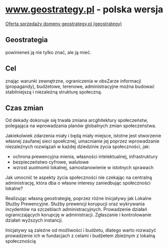 # www.geostrategy.pl - polska wersja

[Oferta sprzedaży domeny geostrategy.pl (geostrategy)](https://premium.pl/geostrategy.pl)


## Geostrategia

powinieneś ją nie tylko znać, ale ją mieć.

## Cel

znając warunki zewnętrzne, ograniczenia w obsZarze informacji (propagandy), budżetowe, terenowe, administracyjne
można budować stabilniejszą i niezależną strukturę społeczną.


## Czas zmian

Od dekady dokonuje się trwała zmiana arcghitektury społeczeństw, polegająca na wprowadzania planów globalnych zmian społeczeństwa.

Jakiekolwiek zdarzenia miały i będą miały miejsce, istotne jest stworzenie własnej zaufanej sieci spoełcznej, umacnianie jej poprzez wprowadzanie niezależnych rozwiązań w każdej dziedzinie życia społeczności, jak:

+ ochrona prewencyjna mienia, własności intelektualnej, infrastruktury
+ bezpieczeństwo cyfrowe, walutowe
+ wzrost auotnomii lokalnej, samostanowienie w istotnych sprawach


Jak umocnić te aspekty życia społeczności nie czekając na centralną administrację, która dba o własne interesy zaniedbując społeczności lokalne?

Realizując własną geostrategię, poprzez różne inicjatywy jak Lokalne Służby Prewencyjne.
Służby prewencji korupucji oraz wykrywania incydentów na szczeblach administracyjnych.
Prowadzenie działań ograniczających korupcję w administracji.
Zgłaszanie i kontrolowanie działań wyższych instancji.

Inicjatywy są zależne od możliwości i budżetu,
dlatego warto rozważyć prowadzenie ich w fundacjach z celami i budżetem zbieżnym z lokalną społecznością


